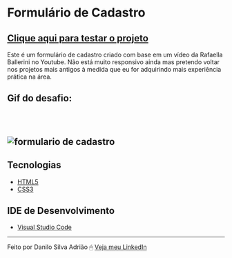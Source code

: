 # Formulário de Cadastro

<a href="https://danilosilvaadriao.github.io/Formulario-de-Cadastro/"><h2>Clique aqui para testar o projeto</h2></a>

Este é um formulário de cadastro criado com base em um vídeo da Rafaella Ballerini no Youtube. Não está muito responsivo ainda mas pretendo voltar nos projetos mais antigos à medida que eu for adquirindo mais experiência prática na área.
<br>

<h2> Gif do desafio: <h2> <br>

![formulario de cadastro](https://user-images.githubusercontent.com/82722083/154603844-bd7a7d76-c50d-439d-8e42-707a70689197.gif)

   ## Tecnologias
  - [HTML5](https://html.spec.whatwg.org/multipage/)
  - [CSS3](https://www.w3.org/TR/css3-roadmap/)
  
  ## IDE de Desenvolvimento
  - [Visual Studio Code](https://code.visualstudio.com/)
  
  ---
  
Feito por Danilo Silva Adrião 🖱 [Veja meu LinkedIn](https://www.linkedin.com/in/danilosilvaadriao)
